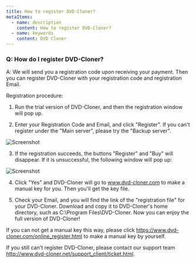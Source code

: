 ```yaml
---
title: How to register DVD-Cloner?
metaItems:
  - name: description
    content: How to register DVD-Cloner?
  - name: keywords
    content: DVD Cloner
---
```


### Q: How do I register DVD-Cloner?

A:
We will send you a registration code upon receiving your payment. Then you can register DVD-Cloner with your registration code and registration Email.

Registration procedure:

1. Run the trial version of DVD-Cloner, and then the registration window will pop up.

2. Enter your Registration Code and Email, and click "Register". If you can't register under the "Main server", please try the "Backup server".

![Screenshot]({imageUrl}dc-help-register.jpg)

3. If the registration succeeds, the buttons "Register" and "Buy" will disappear. If it is unsuccessful, the following window will pop up:

![Screenshot]({imageUrl}2018_2.jpg)

4. Click "Yes" and DVD-Cloner will go to www.dvd-cloner.com to make a manual key for you. Then you'll get the key file. 

5. Check your Email, and you will find the link of the "registration file" for your DVD-Cloner. Download and copy it to DVD-Cloner's home directory, such as C:\Program Files\DVD-Cloner. Now you can enjoy the full version of DVD-Cloner!

If you can not get a manual key this way, please click https://www.dvd-cloner.com/online_register.html to make a manual key by yourself.

If you still can't register DVD-Cloner, please contact our support team http://www.dvd-cloner.net/support_client/ticket.html.